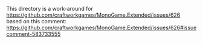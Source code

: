 This directory is a work-around for https://github.com/craftworkgames/MonoGame.Extended/issues/626
based on this comment: https://github.com/craftworkgames/MonoGame.Extended/issues/626#issuecomment-583733555